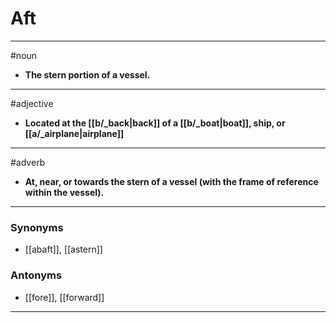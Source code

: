 # Aft
---
#noun
- **The stern portion of a vessel.**
---
#adjective
- **Located at the [[b/_back|back]] of a [[b/_boat|boat]], ship, or [[a/_airplane|airplane]]**
---
#adverb
- **At, near, or towards the stern of a vessel (with the frame of reference within the vessel).**
---
### Synonyms
- [[abaft]], [[astern]]
### Antonyms
- [[fore]], [[forward]]
---
